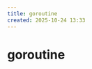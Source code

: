 ```yaml
---
title: goroutine
created: 2025-10-24 13:33
---
```

<!-- markdownlint-disable MD025 -->

# goroutine
